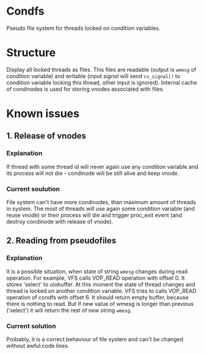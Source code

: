 # Condfs
Pseudo file system for threads locked on condition variables.

# Structure
Display all locked threads as files.
This files are readable (output is `wmesg` of condition variable) and writable (input *signal* will send `cv_signal()` to condition variable locking this thread, other input is ignored).
Internal cache of condinodes is used for storing vnodes associated with files.

# Known issues
## 1. Release of vnodes
### Explanation
If thread with some thread id will never again use any condition variable and its process will not die - condinode will be still alive and keep vnode.
### Current soulution
File system can't have more condinodes, than maximum amount of threads in system. The most of threads will use again some condition variable (and reuse vnode) or their process will die and trigger proc_exit event (and destroy condinode with release of vnode).

## 2. Reading from pseudofiles
### Explanation
It is a possible situation, when state of string `wmesg` changes during read operation. For example, VFS calls VOP_READ operation with offset 0. It stores 'select' to uiobuffer. At this moment the state of thread changes and thread is locked on another condition variable. VFS tries to calls VOP_READ operation of condfs with offset 6. It should return empty buffer, because there is nothing to read. But if new value of wmesg is longer than previous ('select') it will return the rest of new string `wmesg`.
### Current solution
Probably, it is a correct behaviour of file system and can't be changed without awful code lines. 
